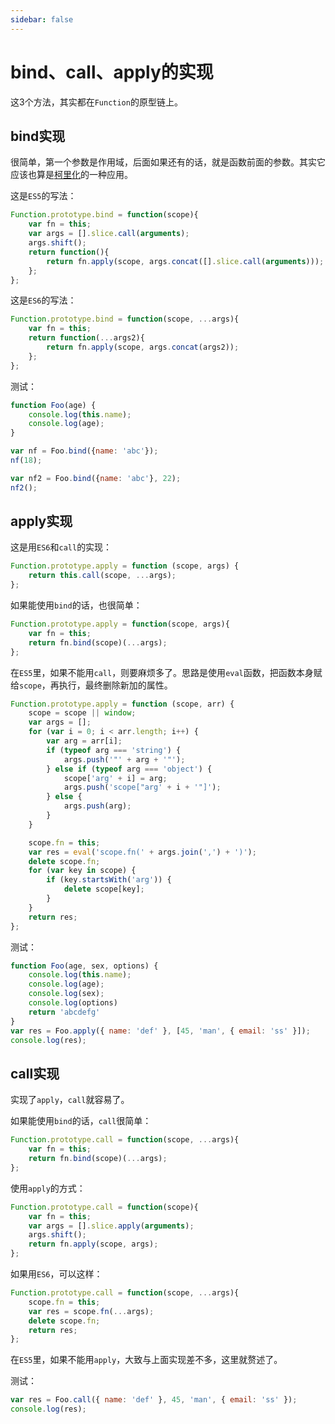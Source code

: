 ```yaml
---
sidebar: false
---
```

# bind、call、apply的实现

这3个方法，其实都在`Function`的原型链上。

## bind实现

很简单，第一个参数是作用域，后面如果还有的话，就是函数前面的参数。其实它应该也算是[柯里化](./curry)的一种应用。

这是`ES5`的写法：
``` js
Function.prototype.bind = function(scope){
    var fn = this;
    var args = [].slice.call(arguments);
    args.shift();
    return function(){
        return fn.apply(scope, args.concat([].slice.call(arguments)));
    };
};
```

这是`ES6`的写法：
``` js
Function.prototype.bind = function(scope, ...args){
    var fn = this;
    return function(...args2){
        return fn.apply(scope, args.concat(args2));
    };
};
```
测试：

``` js
function Foo(age) {
    console.log(this.name);
    console.log(age);
}

var nf = Foo.bind({name: 'abc'});
nf(18);

var nf2 = Foo.bind({name: 'abc'}, 22);
nf2();
```

## apply实现

这是用`ES6`和`call`的实现：
``` js
Function.prototype.apply = function (scope, args) {
    return this.call(scope, ...args);
};
```

如果能使用`bind`的话，也很简单：
``` js
Function.prototype.apply = function(scope, args){
    var fn = this;
    return fn.bind(scope)(...args);
};
```

在`ES5`里，如果不能用`call`，则要麻烦多了。思路是使用`eval`函数，把函数本身赋给`scope`，再执行，最终删除新加的属性。

``` js
Function.prototype.apply = function (scope, arr) {
    scope = scope || window;
    var args = [];
    for (var i = 0; i < arr.length; i++) {
        var arg = arr[i];
        if (typeof arg === 'string') {
            args.push('"' + arg + '"');
        } else if (typeof arg === 'object') {
            scope['arg' + i] = arg;
            args.push('scope["arg' + i + '"]');
        } else {
            args.push(arg);
        }
    }

    scope.fn = this;
    var res = eval('scope.fn(' + args.join(',') + ')');
    delete scope.fn;
    for (var key in scope) {
        if (key.startsWith('arg')) {
            delete scope[key];
        }
    }
    return res;
};
```

测试：

``` js
function Foo(age, sex, options) {
    console.log(this.name);
    console.log(age);
    console.log(sex);
    console.log(options)
    return 'abcdefg'
}
var res = Foo.apply({ name: 'def' }, [45, 'man', { email: 'ss' }]);
console.log(res);
```


## call实现

实现了`apply`，`call`就容易了。

如果能使用`bind`的话，`call`很简单：
``` js
Function.prototype.call = function(scope, ...args){
    var fn = this;
    return fn.bind(scope)(...args);
};
```
使用`apply`的方式：
``` js
Function.prototype.call = function(scope){
    var fn = this;
    var args = [].slice.apply(arguments);
    args.shift();
    return fn.apply(scope, args);
};
```

如果用`ES6`，可以这样：
``` js
Function.prototype.call = function(scope, ...args){
    scope.fn = this;
    var res = scope.fn(...args);
    delete scope.fn;
    return res;
};
```
在`ES5`里，如果不能用`apply`，大致与上面实现差不多，这里就赘述了。

测试：
``` js
var res = Foo.call({ name: 'def' }, 45, 'man', { email: 'ss' });
console.log(res);
```
